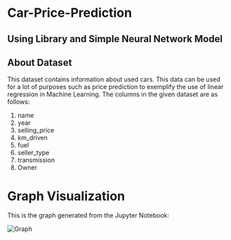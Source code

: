 # Car-Price-Prediction 
## Using Library and Simple Neural Network Model
## About Dataset
This dataset contains information about used cars.
This data can be used for a lot of purposes such as price prediction to exemplify the use of linear regression in Machine Learning.
The columns in the given dataset are as follows:

  1. name 
  2. year
  3. selling_price
  4. km_driven
  5. fuel
  6. seller_type
  7. transmission
  8. Owner


# Graph Visualization

This is the graph generated from the Jupyter Notebook:

![Graph](images/graph.png)
